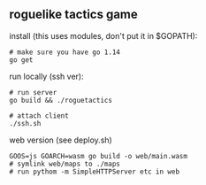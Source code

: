 ## roguelike tactics game

install (this uses modules, don't put it in $GOPATH):
```
# make sure you have go 1.14
go get
```

run locally (ssh ver):
```
# run server
go build && ./roguetactics  

# attach client
./ssh.sh  
```


web version (see deploy.sh)
```
GOOS=js GOARCH=wasm go build -o web/main.wasm
# symlink web/maps to ./maps
# run pythom -m SimpleHTTPServer etc in web
```

